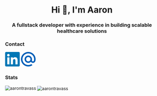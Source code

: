 <h1 align="center">Hi 👋, I'm Aaron</h1>
<h3 align="center">A fullstack developer with experience in building scalable healthcare solutions</h3>




### Contact

<a href="https://www.linkedin.com/in/aaron-travasso"><img alt="LinkedIn icon" height="48" width="48" src="./src/assets/icons/linkedin.svg"/></a>
<a href="mailto:aaron.travass@hotmail.com"><img alt="Email icon" height="48" width="48" src="./src/assets/icons/mail.svg"/></a>

### Stats

<p><img align="left" src="https://github-readme-stats.vercel.app/api/top-langs?username=aarontravass&show_icons=true&locale=en&layout=compact" alt="aarontravass" /></p>

<p>&nbsp;<img align="center" src="https://github-readme-stats.vercel.app/api?username=aarontravass&show_icons=true&locale=en" alt="aarontravass" /></p>
